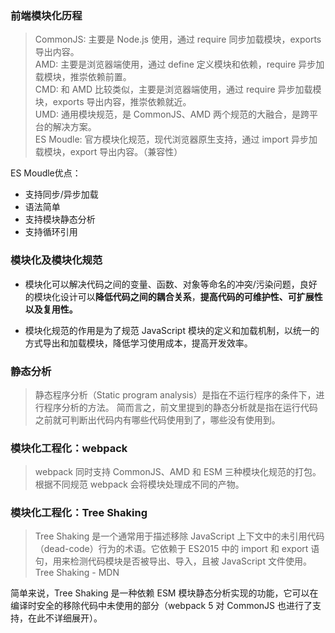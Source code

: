 ### 前端模块化历程

> CommonJS: 主要是 Node.js 使用，通过 require 同步加载模块，exports 导出内容。  
> AMD: 主要是浏览器端使用，通过 define 定义模块和依赖，require 异步加载模块，推崇依赖前置。  
> CMD: 和 AMD 比较类似，主要是浏览器端使用，通过 require 异步加载模块，exports 导出内容，推崇依赖就近。  
> UMD: 通用模块规范，是 CommonJS、AMD 两个规范的大融合，是跨平台的解决方案。  
> ES Moudle: 官方模块化规范，现代浏览器原生支持，通过 import 异步加载模块，export 导出内容。（兼容性）

ES Moudle优点：
- 支持同步/异步加载
- 语法简单
- 支持模块静态分析
- 支持循环引用



### 模块化及模块化规范

- 模块化可以解决代码之间的变量、函数、对象等命名的冲突/污染问题，良好的模块化设计可以**降低代码之间的耦合关系**，**提高代码的可维护性、可扩展性以及复用性。**

- 模块化规范的作用是为了规范 JavaScript 模块的定义和加载机制，以统一的方式导出和加载模块，降低学习使用成本，提高开发效率。

### 静态分析
> 静态程序分析（Static program analysis）是指在不运行程序的条件下，进行程序分析的方法。
简而言之，前文里提到的静态分析就是指在运行代码之前就可判断出代码内有哪些代码使用到了，哪些没有使用到。

### 模块化工程化：webpack
> webpack 同时支持 CommonJS、AMD 和 ESM 三种模块化规范的打包。根据不同规范 webpack 会将模块处理成不同的产物。

### 模块化工程化：Tree Shaking

> Tree Shaking 是一个通常用于描述移除 JavaScript 上下文中的未引用代码（dead-code）行为的术语。它依赖于 ES2015 中的 import 和 export 语句，用来检测代码模块是否被导出、导入，且被 JavaScript 文件使用。 Tree Shaking - MDN

简单来说，Tree Shaking 是一种依赖 ESM 模块静态分析实现的功能，它可以在编译时安全的移除代码中未使用的部分（webpack 5 对 CommonJS 也进行了支持，在此不详细展开）。

